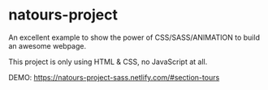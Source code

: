 # natours-project

An excellent example to show the power of CSS/SASS/ANIMATION to build an awesome webpage.

This project is only using HTML & CSS, no JavaScript at all.

DEMO: https://natours-project-sass.netlify.com/#section-tours
